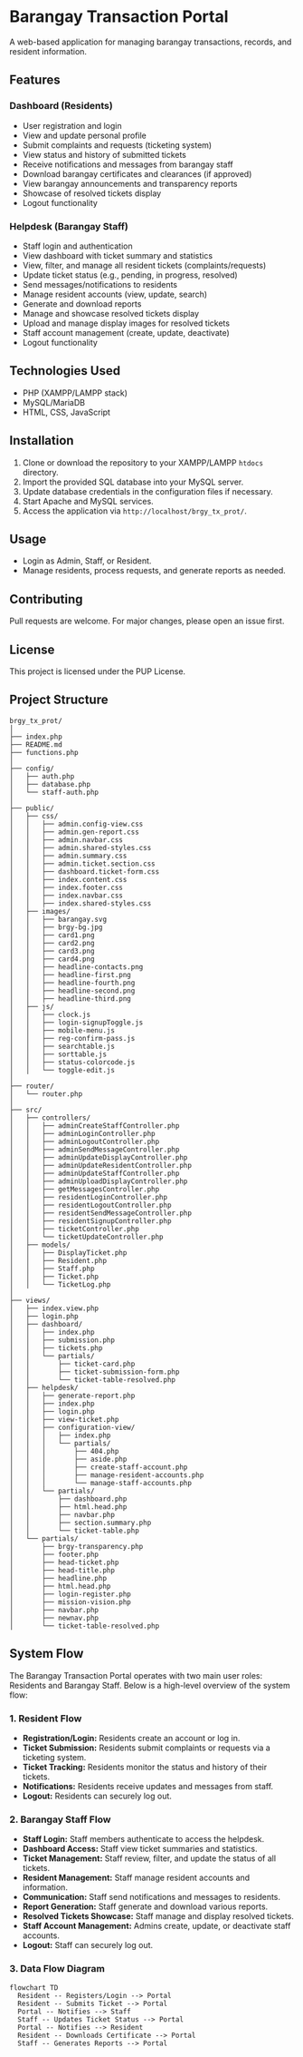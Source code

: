 # Barangay Transaction Portal

A web-based application for managing barangay transactions, records, and resident information.

## Features

### Dashboard (Residents)
- User registration and login
- View and update personal profile
- Submit complaints and requests (ticketing system)
- View status and history of submitted tickets
- Receive notifications and messages from barangay staff
- Download barangay certificates and clearances (if approved)
- View barangay announcements and transparency reports
- Showcase of resolved tickets display
- Logout functionality

### Helpdesk (Barangay Staff)
- Staff login and authentication
- View dashboard with ticket summary and statistics
- View, filter, and manage all resident tickets (complaints/requests)
- Update ticket status (e.g., pending, in progress, resolved)
- Send messages/notifications to residents
- Manage resident accounts (view, update, search)
- Generate and download reports
- Manage and showcase resolved tickets display
- Upload and manage display images for resolved tickets
- Staff account management (create, update, deactivate)
- Logout functionality

## Technologies Used

- PHP (XAMPP/LAMPP stack)
- MySQL/MariaDB
- HTML, CSS, JavaScript

## Installation

1. Clone or download the repository to your XAMPP/LAMPP `htdocs` directory.
2. Import the provided SQL database into your MySQL server.
3. Update database credentials in the configuration files if necessary.
4. Start Apache and MySQL services.
5. Access the application via `http://localhost/brgy_tx_prot/`.

## Usage

- Login as Admin, Staff, or Resident.
- Manage residents, process requests, and generate reports as needed.

## Contributing

Pull requests are welcome. For major changes, please open an issue first.

## License

This project is licensed under the PUP License.

## Project Structure

```
brgy_tx_prot/
│
├── index.php
├── README.md
├── functions.php
│
├── config/
│   ├── auth.php
│   ├── database.php
│   └── staff-auth.php
│
├── public/
│   ├── css/
│   │   ├── admin.config-view.css
│   │   ├── admin.gen-report.css
│   │   ├── admin.navbar.css
│   │   ├── admin.shared-styles.css
│   │   ├── admin.summary.css
│   │   ├── admin.ticket.section.css
│   │   ├── dashboard.ticket-form.css
│   │   ├── index.content.css
│   │   ├── index.footer.css
│   │   ├── index.navbar.css
│   │   ├── index.shared-styles.css
│   ├── images/
│   │   ├── barangay.svg
│   │   ├── brgy-bg.jpg
│   │   ├── card1.png
│   │   ├── card2.png
│   │   ├── card3.png
│   │   ├── card4.png
│   │   ├── headline-contacts.png
│   │   ├── headline-first.png
│   │   ├── headline-fourth.png
│   │   ├── headline-second.png
│   │   ├── headline-third.png
│   ├── js/
│   │   ├── clock.js
│   │   ├── login-signupToggle.js
│   │   ├── mobile-menu.js
│   │   ├── reg-confirm-pass.js
│   │   ├── searchtable.js
│   │   ├── sorttable.js
│   │   ├── status-colorcode.js
│   │   └── toggle-edit.js
│
├── router/
│   └── router.php
│
├── src/
│   ├── controllers/
│   │   ├── adminCreateStaffController.php
│   │   ├── adminLoginController.php
│   │   ├── adminLogoutController.php
│   │   ├── adminSendMessageController.php
│   │   ├── adminUpdateDisplayController.php
│   │   ├── adminUpdateResidentController.php
│   │   ├── adminUpdateStaffController.php
│   │   ├── adminUploadDisplayController.php
│   │   ├── getMessagesController.php
│   │   ├── residentLoginController.php
│   │   ├── residentLogoutController.php
│   │   ├── residentSendMessageController.php
│   │   ├── residentSignupController.php
│   │   ├── ticketController.php
│   │   └── ticketUpdateController.php
│   ├── models/
│   │   ├── DisplayTicket.php
│   │   ├── Resident.php
│   │   ├── Staff.php
│   │   ├── Ticket.php
│   │   └── TicketLog.php
│
├── views/
│   ├── index.view.php
│   ├── login.php
│   ├── dashboard/
│   │   ├── index.php
│   │   ├── submission.php
│   │   ├── tickets.php
│   │   └── partials/
│   │       ├── ticket-card.php
│   │       ├── ticket-submission-form.php
│   │       └── ticket-table-resolved.php
│   ├── helpdesk/
│   │   ├── generate-report.php
│   │   ├── index.php
│   │   ├── login.php
│   │   ├── view-ticket.php
│   │   ├── configuration-view/
│   │   │   ├── index.php
│   │   │   └── partials/
│   │   │       ├── 404.php
│   │   │       ├── aside.php
│   │   │       ├── create-staff-account.php
│   │   │       ├── manage-resident-accounts.php
│   │   │       └── manage-staff-accounts.php
│   │   └── partials/
│   │       ├── dashboard.php
│   │       ├── html.head.php
│   │       ├── navbar.php
│   │       ├── section.summary.php
│   │       └── ticket-table.php
│   └── partials/
│       ├── brgy-transparency.php
│       ├── footer.php
│       ├── head-ticket.php
│       ├── head-title.php
│       ├── headline.php
│       ├── html.head.php
│       ├── login-register.php
│       ├── mission-vision.php
│       ├── navbar.php
│       ├── newnav.php
│       └── ticket-table-resolved.php
```

## System Flow

The Barangay Transaction Portal operates with two main user roles: Residents and Barangay Staff. Below is a high-level overview of the system flow:

### 1. Resident Flow
- **Registration/Login:** Residents create an account or log in.
- **Ticket Submission:** Residents submit complaints or requests via a ticketing system.
- **Ticket Tracking:** Residents monitor the status and history of their tickets.
- **Notifications:** Residents receive updates and messages from staff.
- **Logout:** Residents can securely log out.

### 2. Barangay Staff Flow
- **Staff Login:** Staff members authenticate to access the helpdesk.
- **Dashboard Access:** Staff view ticket summaries and statistics.
- **Ticket Management:** Staff review, filter, and update the status of all tickets.
- **Resident Management:** Staff manage resident accounts and information.
- **Communication:** Staff send notifications and messages to residents.
- **Report Generation:** Staff generate and download various reports.
- **Resolved Tickets Showcase:** Staff manage and display resolved tickets.
- **Staff Account Management:** Admins create, update, or deactivate staff accounts.
- **Logout:** Staff can securely log out.

### 3. Data Flow Diagram

```mermaid
flowchart TD
  Resident -- Registers/Login --> Portal
  Resident -- Submits Ticket --> Portal
  Portal -- Notifies --> Staff
  Staff -- Updates Ticket Status --> Portal
  Portal -- Notifies --> Resident
  Resident -- Downloads Certificate --> Portal
  Staff -- Generates Reports --> Portal
```